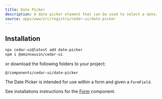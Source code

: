 ```yaml
---
title: Date Picker
description: A date picker element that can be used to select a date.
source: apps/www/src/registry/cedar-ui/date-picker
---
```


<ComponentPreview name="DatePickerDemo" />

## Installation

``` bash
npx cedar-ui@latest add date-picker
npm i @aminnausin/cedar-ui
```

or download the following folders to your project:

`@/components/cedar-ui/date-picker`

The Date Picker is intended for use within a form and given a `FormField`.

See installations instructions for the [Form](/docs/components/form) component.
